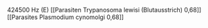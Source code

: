 424500 Hz (E)
[[Parasiten Trypanosoma lewisi (Blutausstrich) 0,68]]
[[Parasites Plasmodium cynomolgi 0,68]]